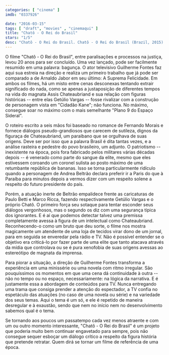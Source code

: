 ```yaml
---
categories: [ "cinema" ]
imdb: "0337926"

date: "2016-03-15"
tags: [ "draft", "movies" , "cinemaqui" ]
title: "Chatô - O Rei do Brasil"
stars: "1/5"
desc: "Chatô - O Rei do Brasil. Chatô - O Rei do Brasil (Brazil, 2015). Dirigido por Guilherme Fontes. Escrito por João Emanuel Carneiro, Guilherme Fontes, Matthew Robbins, Fernando Morais. Com Andrea Beltrão, Paulo Betti, Ingrid Borgoin, Gabriel Braga Nunes, Nathália França, Eliane Giardini, Leandra Leal, Tatiana Monteiro, Luís Antônio Pilar."
---
```

O filme "Chatô - O Rei do Brasil", entre paralisações e processos na justiça, levou 20 anos para ser concluído. Uma vez lançado, pode ser facilmente resumido em uma palavra: bagunça. O ator televisivo Guilherme Fontes faz aqui sua estreia na direção e realiza um primeiro trabalho que já pode ser comparado a de Arnaldo Jabor em seu último: A Suprema Felicidade. Em ambos os filmes, há um misto entre cenas desconexas tentando extrair significado do nada, como se apenas a justaposição de diferentes tempos na vida do magnata Assis Chateaubriand e sua relação com figuras históricas -- entre elas Getúlio Vargas -- fosse rivalizar com a construção de personagem vista em "Cidadão Kane"; não funciona. No máximo, consegue soar no máximo com o mais semelhante "Plano 9 do Espaço Sideral".

O roteiro escrito a seis mãos foi baseado no romance de Fernando Morais e fornece diálogos pseudo-grandiosos que carecem de sutileza, dignos da figuraça de Chateaubriand, um paraibano que se orgulhava de suas origens. Deve ser por isso que a palavra Brasil é dita tantas vezes, e a análise rasteira e pedestre do povo brasileiro, um adjunto. O patriotismo -- inexistente na época, pois fora fabricado pelos militares várias décadas depois -- é venerado como parte do sangue da elite, mesmo que eles estivessem coroando um coronel sulista ao posto máximo de uma retumbante república de bananas. Isso se torna particularmente ridículo quando a personagem de Andrea Beltrão declara preferir ir a Paris do que à Paraíba para minutos depois a vermos dizer com um respeito solene a respeito do futuro presidente do país.

Porém, a atuação inerte de Beltrão empalidece frente as caricaturas de Paulo Betti e Marco Ricca, fazendo respectivamente Getúlio Vargas e o próprio Chatô. O primeiro força seu sotaque para tentar esconder seus diálogos vergonhosos, mas o segundo os diz com uma segurança típica dos ignorantes. E é aí que podemos detectar talvez uma premissa completamente avessa à figura de um intelectual como Chateaubriand. Reconhecendo-o como um bruto que deu sorte, o filme nos mostra magicamente um atendente de uma loja de tecidos virar dono de um jornal, para em seguida se enveredar pela rádio e TV. Não é possível entender se o objetivo era criticá-lo por fazer parte de uma elite que tanto atacava através da mídia que controlava ou se é pura xenofobia de suas origens avessas ao estereótipo de magnata da imprensa.

Para piorar a situação, a direção de Guilherme Fontes transforma a experiência em uma minissérie ou uma novela com ritmo irregular. São pouquíssimos os momentos em que uma cena dá continuidade à outra -- não no tempo ou no espaço, necessariamente: na lógica da narrativa. E é justamente essa a abordagem de conteúdos para TV. Nunca entregando uma trama que consiga prender a atenção do espectador, a TV confia no espetáculo das atuações (no caso de uma novela ou série) e na variedade dos seus temas. Aqui o tema é um só, e ele é repetido de maneira desregular e à exaustão, sendo que nem no início nem no desenvolvimento sabemos qual é o tema.

Se tornando aos poucos um passatempo cada vez menos atraente e com um ou outro momento interessante, "Chatô - O Rei do Brasil" é um projeto que poderia muito bem continuar engavetado para sempre, pois não consegue sequer esboçar um diálogo crítico a respeito da figura história que pretende retratar. Quem dirá se tornar um filme de referência de uma época.

